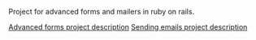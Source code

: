 Project for advanced forms and mailers in ruby on rails.

[Advanced forms project description](https://www.theodinproject.com/lessons/ruby-on-rails-flight-booker)
[Sending emails project description](https://www.theodinproject.com/lessons/ruby-on-rails-sending-confirmation-emails)